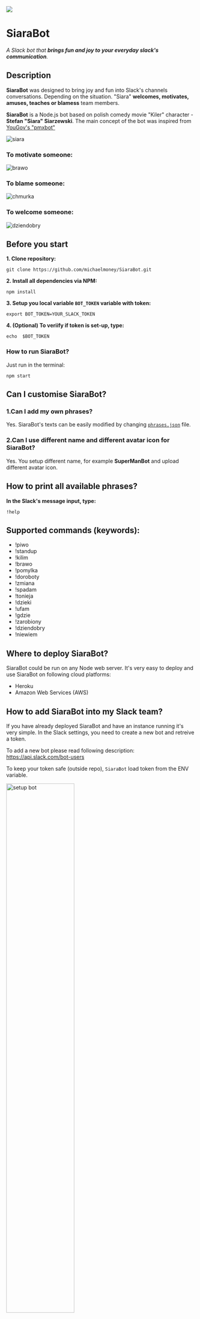 <img src="https://travis-ci.org/michaelmoney/SiaraBot.svg?branch=master">

# SiaraBot 

*A Slack bot that **brings fun and joy to your everyday slack's communication**.*


## Description
**SiaraBot** was designed to bring joy and fun into Slack's channels conversations. Depending on the situation.
"Siara" **welcomes, motivates, amuses, teaches or blamess** team members.

**SiaraBot** is a Node.js bot based on polish comedy movie "Kiler" character - **Stefan "Siara" Siarzewski**. 
The main concept of the bot was inspired from <a href="https://github.com/yougov/pmxbot" target="_blank"> YouGov's "pmxbot"</a>

<img src="http://michaelmoney.pl/apps/siarabot/siara-logo-new.png" alt="siara">


### To motivate someone:
<img src="http://michaelmoney.pl/apps/siarabot/brawo.gif" alt="brawo">

### To blame someone:
<img src="http://michaelmoney.pl/apps/siarabot/chmurka.gif" alt="chmurka">

### To welcome someone:
<img src="http://michaelmoney.pl/apps/siarabot/dziendobry.gif" alt="dziendobry">


## Before you start

**1. Clone repository:**

```
git clone https://github.com/michaelmoney/SiaraBot.git
```

**2. Install all dependencies via NPM:**

```
npm install
```

**3. Setup you local variable `BOT_TOKEN` variable with token:**

```
export BOT_TOKEN=YOUR_SLACK_TOKEN
```

**4. (Optional) To veriify if token is set-up, type:**

```
echo  $BOT_TOKEN
```

### How to run SiaraBot?

Just run in the terminal:
```
npm start 
```
## Can I customise SiaraBot?

### 1.Can I add my own phrases? 

Yes. SiaraBot's texts can be easily modified by changing <a href="https://github.com/michaelmoney/SiaraBot/blob/master/assets/phrases.json">`phrases.json`</a> file.

### 2.Can I use different name and different avatar icon for SiaraBot?
Yes. You setup different name, for example **SuperManBot** and upload different avatar icon.

## How to print all available phrases?

**In the Slack's message input, type:**

```
!help
``` 

## Supported commands (keywords):
- !piwo
- !standup
- !kilim
- !brawo
- !pomylka
- !doroboty
- !zmiana
- !spadam
- !tonieja
- !dzieki
- !ufam
- !gdzie
- !zarobiony
- !dziendobry
- !niewiem

## Where to deploy SiaraBot?
SiaraBot could be run on any Node web server. It's very easy to deploy and use SiaraBot on following cloud platforms:
- Heroku
- Amazon Web Services (AWS)


## How to add SiaraBot into my Slack team?
If you have already deployed SiaraBot and have an instance running it's very simple.
In the Slack settings, you need to create a new bot and retreive a token.

To add a  new bot please read following description:
https://api.slack.com/bot-users

To keep your token safe (outside repo), `SiaraBot` load token from the ENV variable.

<img src="http://michaelmoney.pl/apps/siarabot/setup-1.jpg" alt="setup bot" style="width:60%">

<img src="http://michaelmoney.pl/apps/siarabot/setup-2.png" alt="setup bot" style="width:60%">

## Example of usage SiaraBot

### How to print all available phrases?

To see all available phrases, type:

```
!help
``` 

### SiaraBot example keywords

Inside Slack window type a keyword beginning with "!", optionally adding `@user` at the end of command:

**To motivate someone:**
```
!doroboty @user
``` 
**Outputs:** 
```

Od tej pory, @user masz mieć w dupie paragrafy! Masz być jak bulterier! Jak wściekły byk!
Jak Tommy Lee Jones w Ściganym!
```

**To ask someone "where have you been?":**

```
!gdzie @user
``` 
**Outputs:** 

```
@user Gdzieś była, lafiryndo?
```

**To praise someone:**

```
!brawo
``` 
**Outputs:**

```
Ty wiesz kto to jest? Ty wiesz kto to jest?! To jest @user! On se może jeść Chateau, może se jeść ostrygę, może se jeść co chce,
a nie twoje rozpaćkane kanapki!
```

**To welcome someone:**

```
!dziendobry
``` 

**Outputs:** 

```
Dzień dobry Panie Komisarzu
```

**To blame somebody:**

```
!kilim @user
``` 

**Outputs:**
```
Jako pragmatyk i realista, przedkładam interes ponad osobiste porachunki,
dlatego nie zabiłem Cię, @user chociaż powinienem.
```

### Links:
- "Kiler" movie https://en.wikipedia.org/wiki/Kiler
- "pmxbot" https://github.com/yougov/pmxbot/tree/master/pmxbot
